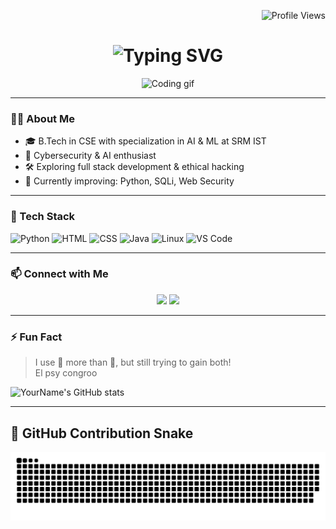 <!-- Visitor Badge -->
<p align="right">
  <img src="https://komarev.com/ghpvc/?username=Rajbhandari107&label=Profile+Views&color=0e75b6&style=flat" alt="Profile Views"/>
</p>

<!-- Typing SVG Header -->
<h1 align="center">
  <img src="https://readme-typing-svg.herokuapp.com?font=Fira+Code&size=30&duration=4000&pause=1000&color=00F5FF&center=true&vCenter=true&width=600&lines=Hi+%F0%9F%91%8B+I'm+Buddham+Rajbhandari;Welcome+to+my+GitHub+Profile!" alt="Typing SVG" />
</h1>

<p align="center">
  <img src="https://media.giphy.com/media/qgQUggAC3Pfv687qPC/giphy.gif" width="300" alt="Coding gif"/>
</p>

---

### 👨‍💻 About Me

- 🎓 B.Tech in CSE with specialization in AI & ML at SRM IST  
- 🧠 Cybersecurity & AI enthusiast  
- 🛠️ Exploring full stack development & ethical hacking  
- 🎯 Currently improving: Python, SQLi, Web Security

---

### 🚀 Tech Stack

![Python](https://img.shields.io/badge/Python-3670A0?style=for-the-badge&logo=python&logoColor=ffdd54)
![HTML](https://img.shields.io/badge/HTML-E34F26?style=for-the-badge&logo=html5&logoColor=white)
![CSS](https://img.shields.io/badge/CSS-1572B6?style=for-the-badge&logo=css3&logoColor=white)
![Java](https://img.shields.io/badge/Java-ED8B00?style=for-the-badge&logo=java&logoColor=white)
![Linux](https://img.shields.io/badge/Linux-FCC624?style=for-the-badge&logo=linux&logoColor=black)
![VS Code](https://img.shields.io/badge/VS%20Code-007ACC?style=for-the-badge&logo=visual-studio-code&logoColor=white)

---

### 📫 Connect with Me

<p align="center">
  <a href="mailto:buddhamrajbhandari30@gmail.com"><img src="https://img.shields.io/badge/Gmail-D14836?style=for-the-badge&logo=gmail&logoColor=white"/></a>
  <a href="https://www.linkedin.com/in/buddham-rajbhandari"><img src="https://img.shields.io/badge/LinkedIn-blue?style=for-the-badge&logo=linkedin&logoColor=white"/></a>
</p>

---

### ⚡ Fun Fact
> I use 🧠 more than 💪, but still trying to gain both!  
> El psy congroo

![YourName's GitHub stats](https://github-readme-stats.vercel.app/api?username=Rajbhandari107&show_icons=true&theme=radical)

---

## 🐍 GitHub Contribution Snake

![snake gif](https://raw.githubusercontent.com/Rajbhandari107/Rajbhandari107/main/output/github-contribution-grid-snake.svg)
